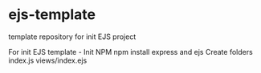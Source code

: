 # ejs-template
template repository for init EJS project

For init EJS template -
Init NPM
npm install express and ejs
Create folders
  index.js
  views/index.ejs
